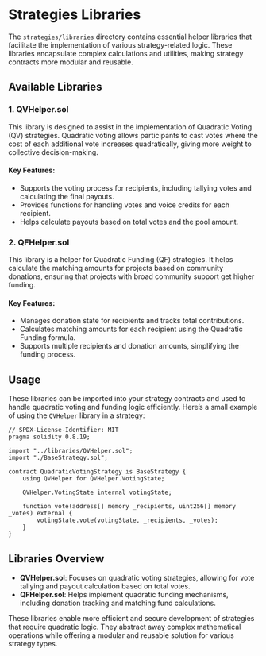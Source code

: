 
# Strategies Libraries

The `strategies/libraries` directory contains essential helper libraries that facilitate the implementation of various strategy-related logic. These libraries encapsulate complex calculations and utilities, making strategy contracts more modular and reusable.

## Available Libraries

### 1. **QVHelper.sol**

This library is designed to assist in the implementation of Quadratic Voting (QV) strategies. Quadratic voting allows participants to cast votes where the cost of each additional vote increases quadratically, giving more weight to collective decision-making.

#### Key Features:
- Supports the voting process for recipients, including tallying votes and calculating the final payouts.
- Provides functions for handling votes and voice credits for each recipient.
- Helps calculate payouts based on total votes and the pool amount.

### 2. **QFHelper.sol**

This library is a helper for Quadratic Funding (QF) strategies. It helps calculate the matching amounts for projects based on community donations, ensuring that projects with broad community support get higher funding.

#### Key Features:
- Manages donation state for recipients and tracks total contributions.
- Calculates matching amounts for each recipient using the Quadratic Funding formula.
- Supports multiple recipients and donation amounts, simplifying the funding process.

## Usage

These libraries can be imported into your strategy contracts and used to handle quadratic voting and funding logic efficiently. Here’s a small example of using the `QVHelper` library in a strategy:

```solidity
// SPDX-License-Identifier: MIT
pragma solidity 0.8.19;

import "../libraries/QVHelper.sol";
import "./BaseStrategy.sol";

contract QuadraticVotingStrategy is BaseStrategy {
    using QVHelper for QVHelper.VotingState;

    QVHelper.VotingState internal votingState;

    function vote(address[] memory _recipients, uint256[] memory _votes) external {
        votingState.vote(votingState, _recipients, _votes);
    }
}
```

## Libraries Overview

-   **QVHelper.sol**: Focuses on quadratic voting strategies, allowing for vote tallying and payout calculation based on total votes.
-   **QFHelper.sol**: Helps implement quadratic funding mechanisms, including donation tracking and matching fund calculations.

These libraries enable more efficient and secure development of strategies that require quadratic logic. They abstract away complex mathematical operations while offering a modular and reusable solution for various strategy types.
